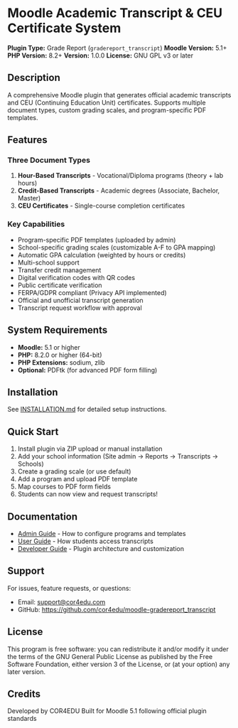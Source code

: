 # Moodle Academic Transcript & CEU Certificate System

**Plugin Type:** Grade Report (`gradereport_transcript`)
**Moodle Version:** 5.1+
**PHP Version:** 8.2+
**Version:** 1.0.0
**License:** GNU GPL v3 or later

## Description

A comprehensive Moodle plugin that generates official academic transcripts and CEU (Continuing Education Unit) certificates. Supports multiple document types, custom grading scales, and program-specific PDF templates.

## Features

### Three Document Types
1. **Hour-Based Transcripts** - Vocational/Diploma programs (theory + lab hours)
2. **Credit-Based Transcripts** - Academic degrees (Associate, Bachelor, Master)
3. **CEU Certificates** - Single-course completion certificates

### Key Capabilities
- Program-specific PDF templates (uploaded by admin)
- School-specific grading scales (customizable A-F to GPA mapping)
- Automatic GPA calculation (weighted by hours or credits)
- Multi-school support
- Transfer credit management
- Digital verification codes with QR codes
- Public certificate verification
- FERPA/GDPR compliant (Privacy API implemented)
- Official and unofficial transcript generation
- Transcript request workflow with approval

## System Requirements

- **Moodle:** 5.1 or higher
- **PHP:** 8.2.0 or higher (64-bit)
- **PHP Extensions:** sodium, zlib
- **Optional:** PDFtk (for advanced PDF form filling)

## Installation

See [INSTALLATION.md](INSTALLATION.md) for detailed setup instructions.

## Quick Start

1. Install plugin via ZIP upload or manual installation
2. Add your school information (Site admin → Reports → Transcripts → Schools)
3. Create a grading scale (or use default)
4. Add a program and upload PDF template
5. Map courses to PDF form fields
6. Students can now view and request transcripts!

## Documentation

- [Admin Guide](docs/ADMIN_GUIDE.md) - How to configure programs and templates
- [User Guide](docs/USER_GUIDE.md) - How students access transcripts
- [Developer Guide](docs/DEVELOPER.md) - Plugin architecture and customization

## Support

For issues, feature requests, or questions:
- Email: support@cor4edu.com
- GitHub: https://github.com/cor4edu/moodle-gradereport_transcript

## License

This program is free software: you can redistribute it and/or modify it under the terms of the GNU General Public License as published by the Free Software Foundation, either version 3 of the License, or (at your option) any later version.

## Credits

Developed by COR4EDU
Built for Moodle 5.1 following official plugin standards

